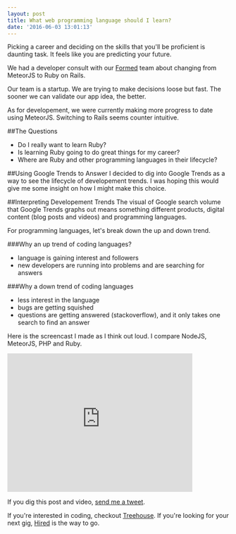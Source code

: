 ```yaml
---
layout: post
title: What web programming language should I learn?
date: '2016-06-03 13:01:13'
---
```


Picking a career and deciding on the skills that you'll be proficient is daunting task. It feels like you are predicting your future.

We had a developer consult with our [Formed](formedapp.com) team about changing from MeteorJS to Ruby on Rails.

Our team is a startup. We are trying to make decisions loose but fast. The sooner we can validate our app idea, the better.

As for developement, we were currently making more progress to date using MeteorJS. Switching to Rails seems counter intuitive.

##The Questions
- Do I really want to learn Ruby?
- Is learning Ruby going to do great things for my career?
- Where are Ruby and other programming languages in their lifecycle?

##Using Google Trends to Answer
I decided to dig into Google Trends as a way to see the lifecycle of developement trends. I was hoping this would give me some insight on how I might make this choice.

##Interpreting Developement Trends
The visual of Google search volume that Google Trends graphs out means something different products, digital content (blog posts and videos) and programming languages.

For programming languages, let's break down the up and down trend.

###Why an up trend of coding languages?

- language is gaining interest and followers
- new developers are running into problems and are searching for answers

###Why a down trend of coding languages

- less interest in the language
- bugs are getting squished
- questions are getting answered (stackoverflow), and it only takes one search to find an answer

Here is the screencast I made as I think out loud. I compare NodeJS, MeteorJS, PHP and Ruby.
<iframe width="420" height="315" src="https://www.youtube.com/embed/wcTKkbIo9Qk?rel=0&amp;showinfo=0" frameborder="0" allowfullscreen></iframe>

If you dig this post and video, [send me a tweet](https://twitter.com/home?status=Thanks,%20%40chance_smith!%20%23codeTrends%0A%0AWhat%20web%20programming%20language%20should%20I%20learn?%0Ahttp%3A//bit.ly/1XogFNt).

If you're interested in coding, checkout [Treehouse](teamtreehouse.com). If you're looking for your next gig, [Hired](http://bit.ly/gethiredhere) is the way to go.